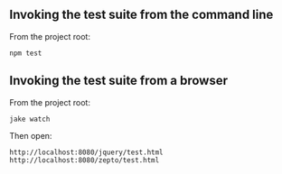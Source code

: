 ## Invoking the test suite from the command line

From the project root:

    npm test

## Invoking the test suite from a browser

From the project root:

    jake watch
    
Then open:

    http://localhost:8080/jquery/test.html
    http://localhost:8080/zepto/test.html
    
